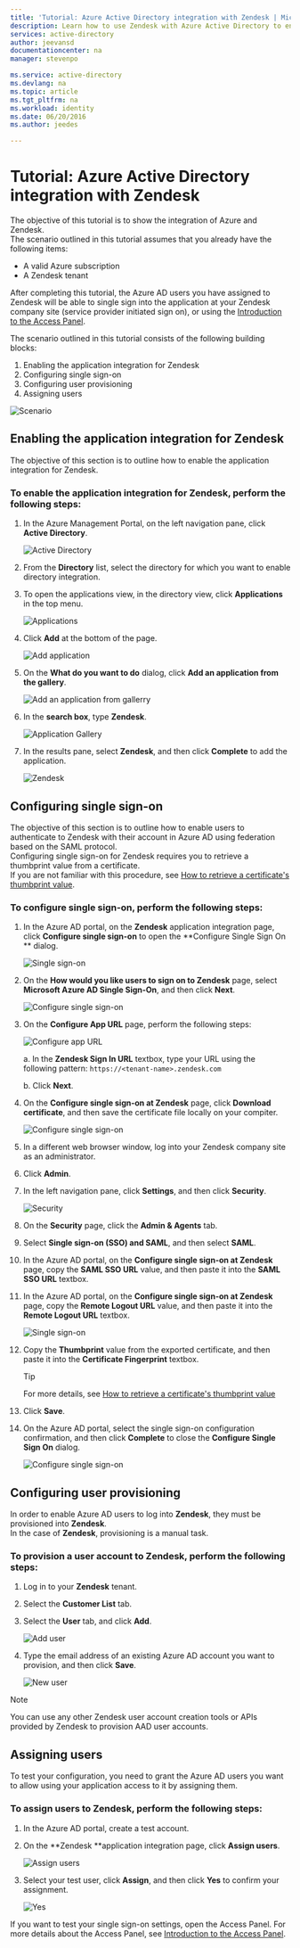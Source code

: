 ```yaml
---
title: 'Tutorial: Azure Active Directory integration with Zendesk | Microsoft Azure'
description: Learn how to use Zendesk with Azure Active Directory to enable single sign-on, automated provisioning, and more!.
services: active-directory
author: jeevansd
documentationcenter: na
manager: stevenpo

ms.service: active-directory
ms.devlang: na
ms.topic: article
ms.tgt_pltfrm: na
ms.workload: identity
ms.date: 06/20/2016
ms.author: jeedes

---
```

# Tutorial: Azure Active Directory integration with Zendesk
The objective of this tutorial is to show the integration of Azure and Zendesk.  
The scenario outlined in this tutorial assumes that you already have the following items:

* A valid Azure subscription
* A Zendesk tenant

After completing this tutorial, the Azure AD users you have assigned to Zendesk will be able to single sign into the application at your Zendesk company site (service provider initiated sign on), or using the [Introduction to the Access Panel](active-directory-saas-access-panel-introduction.md).

The scenario outlined in this tutorial consists of the following building blocks:

1. Enabling the application integration for Zendesk
2. Configuring single sign-on
3. Configuring user provisioning
4. Assigning users

![Scenario](./media/active-directory-saas-zendesk-tutorial/IC773083.png "Scenario")

## Enabling the application integration for Zendesk
The objective of this section is to outline how to enable the application integration for Zendesk.

### To enable the application integration for Zendesk, perform the following steps:
1. In the Azure Management Portal, on the left navigation pane, click **Active Directory**.
   
   ![Active Directory](./media/active-directory-saas-zendesk-tutorial/IC700993.png "Active Directory")
2. From the **Directory** list, select the directory for which you want to enable directory integration.
3. To open the applications view, in the directory view, click **Applications** in the top menu.
   
   ![Applications](./media/active-directory-saas-zendesk-tutorial/IC700994.png "Applications")
4. Click **Add** at the bottom of the page.
   
   ![Add application](./media/active-directory-saas-zendesk-tutorial/IC749321.png "Add application")
5. On the **What do you want to do** dialog, click **Add an application from the gallery**.
   
   ![Add an application from gallerry](./media/active-directory-saas-zendesk-tutorial/IC749322.png "Add an application from gallerry")
6. In the **search box**, type **Zendesk**.
   
   ![Application Gallery](./media/active-directory-saas-zendesk-tutorial/IC773084.png "Application Gallery")
7. In the results pane, select **Zendesk**, and then click **Complete** to add the application.
   
   ![Zendesk](./media/active-directory-saas-zendesk-tutorial/IC773085.png "Zendesk")

## Configuring single sign-on
The objective of this section is to outline how to enable users to authenticate to Zendesk with their account in Azure AD using federation based on the SAML protocol.  
Configuring single sign-on for Zendesk requires you to retrieve a thumbprint value from a certificate.  
If you are not familiar with this procedure, see [How to retrieve a certificate's thumbprint value](http://youtu.be/YKQF266SAxI).

### To configure single sign-on, perform the following steps:
1. In the Azure AD portal, on the **Zendesk** application integration page, click **Configure single sign-on** to open the **Configure Single Sign On ** dialog.
   
   ![Single sign-on](./media/active-directory-saas-zendesk-tutorial/IC773086.png "Single sign-on")
2. On the **How would you like users to sign on to Zendesk** page, select **Microsoft Azure AD Single Sign-On**, and then click **Next**.
   
   ![Configure single sign-on](./media/active-directory-saas-zendesk-tutorial/IC773087.png "Configure single sign-on")
3. On the **Configure App URL** page, perform the following steps:
   
   ![Configure app URL](./media/active-directory-saas-zendesk-tutorial/IC773088.png "Configure app URL")
   
   a. In the **Zendesk Sign In URL** textbox, type your URL using the following pattern: `https://<tenant-name>.zendesk.com`
   
   b. Click **Next**.
4. On the **Configure single sign-on at Zendesk** page, click **Download certificate**, and then save the certificate file locally on your compiter.
   
   ![Configure single sign-on](./media/active-directory-saas-zendesk-tutorial/IC777534.png "Configure single sign-on")
5. In a different web browser window, log into your Zendesk company site as an administrator.
6. Click **Admin**.
7. In the left navigation pane, click **Settings**, and then click **Security**.
   
   ![Security](./media/active-directory-saas-zendesk-tutorial/IC773089.png "Security")
8. On the **Security** page, click the **Admin & Agents** tab.
9. Select **Single sign-on (SSO) and SAML**, and then select **SAML**.
10. In the Azure AD portal, on the **Configure single sign-on at Zendesk** page, copy the **SAML SSO URL** value, and then paste it into the **SAML SSO URL** textbox.
11. In the Azure AD portal, on the **Configure single sign-on at Zendesk** page, copy the **Remote Logout URL** value, and then paste it into the **Remote Logout URL** textbox.
    
    ![Single sign-on](./media/active-directory-saas-zendesk-tutorial/IC773090.png "Single sign-on")
12. Copy the **Thumbprint** value from the exported certificate, and then paste it into the **Certificate Fingerprint** textbox.
    
    > [!TIP]
    > For more details, see [How to retrieve a certificate's thumbprint value](http://youtu.be/YKQF266SAxI)
    > 
13. Click **Save**.
14. On the Azure AD portal, select the single sign-on configuration confirmation, and then click **Complete** to close the **Configure Single Sign On** dialog.
    
    ![Configure single sign-on](./media/active-directory-saas-zendesk-tutorial/IC773093.png "Configure single sign-on")

## Configuring user provisioning
In order to enable Azure AD users to log into **Zendesk**, they must be provisioned into **Zendesk**.  
In the case of **Zendesk**, provisioning is a manual task.

### To provision a user account to Zendesk, perform the following steps:
1. Log in to your **Zendesk** tenant.
2. Select the **Customer List** tab.
3. Select the **User** tab, and click **Add**.
   
   ![Add user](./media/active-directory-saas-zendesk-tutorial/IC773632.png "Add user")
4. Type the email address of an existing Azure AD account you want to provision, and then click **Save**.
   
   ![New user](./media/active-directory-saas-zendesk-tutorial/IC773633.png "New user")

> [!NOTE]
> You can use any other Zendesk user account creation tools or APIs provided by Zendesk to provision AAD user accounts.
> 
> 

## Assigning users
To test your configuration, you need to grant the Azure AD users you want to allow using your application access to it by assigning them.

### To assign users to Zendesk, perform the following steps:
1. In the Azure AD portal, create a test account.
2. On the **Zendesk **application integration page, click **Assign users**.
   
   ![Assign users](./media/active-directory-saas-zendesk-tutorial/IC773094.png "Assign users")
3. Select your test user, click **Assign**, and then click **Yes** to confirm your assignment.
   
   ![Yes](./media/active-directory-saas-zendesk-tutorial/IC767830.png "Yes")

If you want to test your single sign-on settings, open the Access Panel. For more details about the Access Panel, see [Introduction to the Access Panel](active-directory-saas-access-panel-introduction.md).

